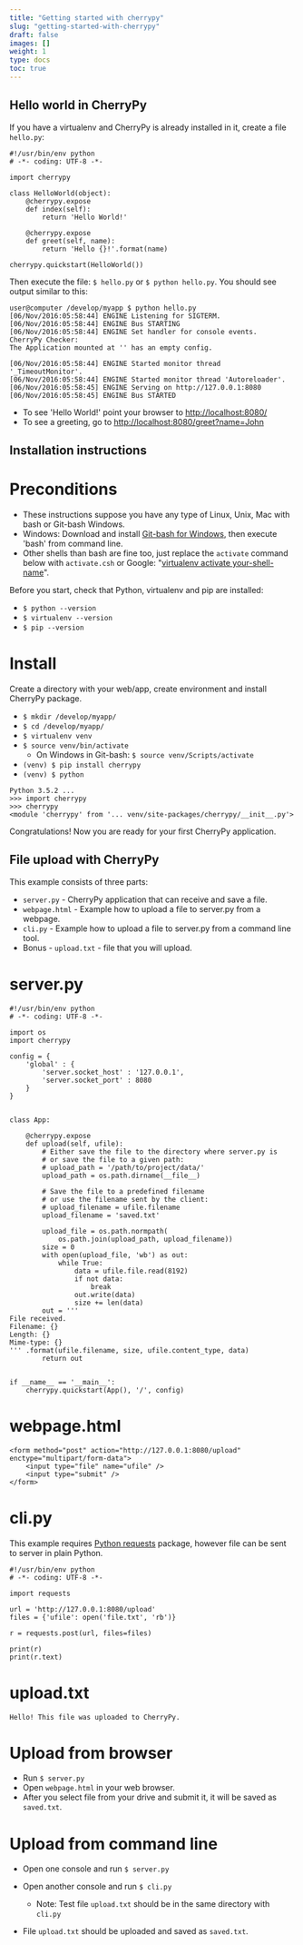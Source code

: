 ```yaml
---
title: "Getting started with cherrypy"
slug: "getting-started-with-cherrypy"
draft: false
images: []
weight: 1
type: docs
toc: true
---
```


## Hello world in CherryPy
If you have a virtualenv and CherryPy is already installed in it, create a file `hello.py`:

<!-- language: lang-python -->
```
#!/usr/bin/env python
# -*- coding: UTF-8 -*-

import cherrypy

class HelloWorld(object):
    @cherrypy.expose
    def index(self):
        return 'Hello World!'

    @cherrypy.expose
    def greet(self, name):
        return 'Hello {}!'.format(name)

cherrypy.quickstart(HelloWorld())
```

Then execute the file: `$ hello.py` or `$ python hello.py`. You should see output similar to this:
```
user@computer /develop/myapp $ python hello.py
[06/Nov/2016:05:58:44] ENGINE Listening for SIGTERM.
[06/Nov/2016:05:58:44] ENGINE Bus STARTING
[06/Nov/2016:05:58:44] ENGINE Set handler for console events.
CherryPy Checker:
The Application mounted at '' has an empty config.

[06/Nov/2016:05:58:44] ENGINE Started monitor thread '_TimeoutMonitor'.
[06/Nov/2016:05:58:44] ENGINE Started monitor thread 'Autoreloader'.
[06/Nov/2016:05:58:45] ENGINE Serving on http://127.0.0.1:8080
[06/Nov/2016:05:58:45] ENGINE Bus STARTED
```

* To see 'Hello World!' point your browser to <http://localhost:8080/>
* To see a greeting, go to <http://localhost:8080/greet?name=John>


## Installation instructions
# Preconditions #

* These instructions suppose you have any type of Linux, Unix, Mac with bash or Git-bash Windows.
* Windows: Download and install [Git-bash for Windows][1], then execute 'bash' from command line.
* Other shells than bash are fine too, just replace the `activate` command below with `activate.csh` or Google: "[virtualenv activate your-shell-name][2]".

Before you start, check that Python, virtualenv and pip are installed:

* `$ python --version`
* `$ virtualenv --version`
* `$ pip --version`

# Install #

Create a directory with your web/app, create environment and install CherryPy package.
* `$ mkdir /develop/myapp/`
* `$ cd /develop/myapp/`
* `$ virtualenv venv`
* `$ source venv/bin/activate`
    * On Windows in Git-bash: `$ source venv/Scripts/activate`
* `(venv) $ pip install cherrypy`
* `(venv) $ python`
```
Python 3.5.2 ...
>>> import cherrypy
>>> cherrypy
<module 'cherrypy' from '... venv/site-packages/cherrypy/__init__.py'>
```
Congratulations! Now you are ready for your first CherryPy application.


  [1]: https://git-scm.com/download/win
  [2]: https://www.google.com/search?q=virtualenv%20activate%20tcsh

## File upload with CherryPy
This example consists of three parts:

* `server.py` - CherryPy application that can receive and save a file.
* `webpage.html` - Example how to upload a file to server.py from a webpage.
* `cli.py` - Example how to upload a file to server.py from a command line tool.
* Bonus - `upload.txt` - file that you will upload.

# server.py #

<!-- language: lang-py -->
```
#!/usr/bin/env python
# -*- coding: UTF-8 -*-

import os
import cherrypy

config = {
    'global' : {
        'server.socket_host' : '127.0.0.1',
        'server.socket_port' : 8080
    }
}


class App:

    @cherrypy.expose
    def upload(self, ufile):
        # Either save the file to the directory where server.py is
        # or save the file to a given path:
        # upload_path = '/path/to/project/data/'
        upload_path = os.path.dirname(__file__)

        # Save the file to a predefined filename
        # or use the filename sent by the client:
        # upload_filename = ufile.filename
        upload_filename = 'saved.txt'

        upload_file = os.path.normpath(
            os.path.join(upload_path, upload_filename))
        size = 0
        with open(upload_file, 'wb') as out:
            while True:
                data = ufile.file.read(8192)
                if not data:
                    break
                out.write(data)
                size += len(data)
        out = '''
File received.
Filename: {}
Length: {}
Mime-type: {}
''' .format(ufile.filename, size, ufile.content_type, data)
        return out


if __name__ == '__main__':
    cherrypy.quickstart(App(), '/', config)
```

# webpage.html #

<!-- language: lang-html -->
```
<form method="post" action="http://127.0.0.1:8080/upload" enctype="multipart/form-data">
    <input type="file" name="ufile" />
    <input type="submit" />
</form>
```


# cli.py #

This example requires [Python requests][1] package, however file can be sent to server in plain Python.

<!-- language: lang-py -->
```
#!/usr/bin/env python
# -*- coding: UTF-8 -*-

import requests

url = 'http://127.0.0.1:8080/upload'
files = {'ufile': open('file.txt', 'rb')}

r = requests.post(url, files=files)

print(r)
print(r.text)
```

# upload.txt #

```
Hello! This file was uploaded to CherryPy.
```

# Upload from browser #

* Run `$ server.py`
* Open `webpage.html` in your web browser.
* After you select file from your drive and submit it, it will be saved as `saved.txt`.

# Upload from command line #

* Open one console and run `$ server.py`
* Open another console and run `$ cli.py`
    * Note: Test file `upload.txt` should be in the same directory with `cli.py`
* File `upload.txt` should be uploaded and saved as `saved.txt`.


  [1]: http://docs.python-requests.org/

